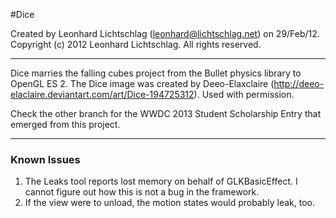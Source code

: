 #Dice

Created by Leonhard Lichtschlag (leonhard@lichtschlag.net) on 29/Feb/12.  
Copyright (c) 2012 Leonhard Lichtschlag. All rights reserved.

---

Dice marries the falling cubes project from the Bullet physics library to OpenGL ES 2.
The Dice image was created by Deeo-Elaxclaire (http://deeo-elaclaire.deviantart.com/art/Dice-194725312). 
Used with permission.

Check the other branch for the WWDC 2013 Student Scholarship Entry that emerged from this project.

---

### Known Issues

1.	The Leaks tool reports lost memory on behalf of GLKBasicEffect. I cannot figure 
	out how this is not a bug in the framework.
2.	If the view were to unload, the motion states would probably leak, too.
